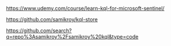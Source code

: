 https://www.udemy.com/course/learn-kql-for-microsoft-sentinel/

https://github.com/samikroy/kql-store

https://github.com/search?q=repo%3Asamikroy%2Fsamikroy%20kql&type=code

